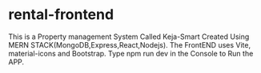 # rental-frontend
This is a Property management  System Called Keja-Smart
Created Using MERN STACK(MongoDB,Express,React,Nodejs).
The FrontEND uses Vite, material-icons and Bootstrap.
Type npm run dev in the Console to Run the APP.
